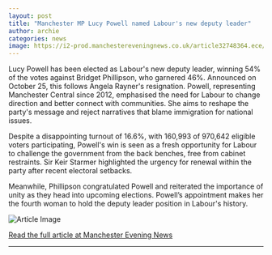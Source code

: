 ```yaml
---
layout: post
title: "Manchester MP Lucy Powell named Labour's new deputy leader"
author: archie
categories: news
image: https://i2-prod.manchestereveningnews.co.uk/article32748364.ece/ALTERNATES/s1200/1_Labour-deputy-leadership-contestjpgL.jpg
---
```

Lucy Powell has been elected as Labour's new deputy leader, winning 54% of the votes against Bridget Phillipson, who garnered 46%. Announced on October 25, this follows Angela Rayner's resignation. Powell, representing Manchester Central since 2012, emphasised the need for Labour to change direction and better connect with communities. She aims to reshape the party's message and reject narratives that blame immigration for national issues. 

Despite a disappointing turnout of 16.6%, with 160,993 of 970,642 eligible voters participating, Powell's win is seen as a fresh opportunity for Labour to challenge the government from the back benches, free from cabinet restraints. Sir Keir Starmer highlighted the urgency for renewal within the party after recent electoral setbacks.

Meanwhile, Phillipson congratulated Powell and reiterated the importance of unity as they head into upcoming elections. Powell’s appointment makes her the fourth woman to hold the deputy leader position in Labour's history.

![Article Image](https://i2-prod.manchestereveningnews.co.uk/article32748364.ece/ALTERNATES/s1200/1_Labour-deputy-leadership-contestjpgL.jpg)

[Read the full article at Manchester Evening News](https://www.manchestereveningnews.co.uk/news/greater-manchester-news/manchester-mp-lucy-powell-named-32748325)

---
